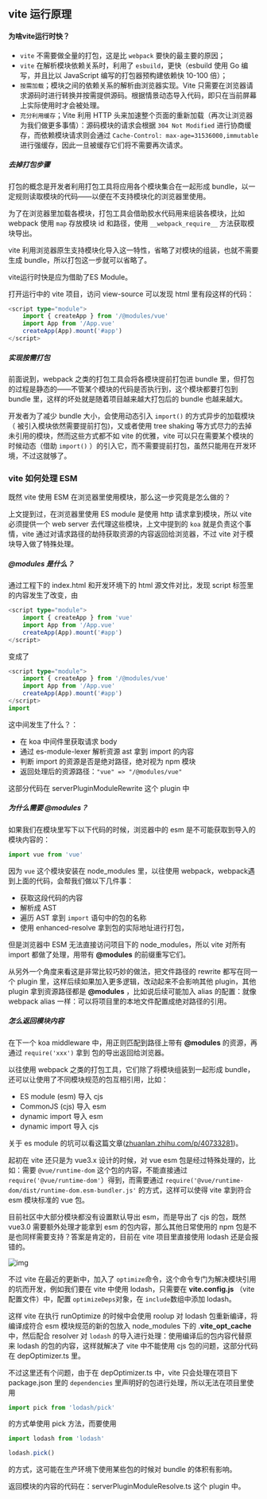 ## vite 运行原理

#### 为啥vite运行时快？

* `vite` 不需要做全量的打包，这是比 `webpack` 要快的最主要的原因；
* `vite` 在解析模块依赖关系时，利用了 `esbuild`，更快（esbuild 使用 Go 编写，并且比以 JavaScript 编写的打包器预构建依赖快 10-100 倍）；
* `按需加载`；模块之间的依赖关系的解析由浏览器实现。Vite 只需要在浏览器请求源码时进行转换并按需提供源码。根据情景动态导入代码，即只在当前屏幕上实际使用时才会被处理。
* `充分利用缓存`；Vite 利用 HTTP 头来加速整个页面的重新加载（再次让浏览器为我们做更多事情）：源码模块的请求会根据 `304 Not Modified` 进行协商缓存，而依赖模块请求则会通过 `Cache-Control: max-age=31536000,immutable` 进行强缓存，因此一旦被缓存它们将不需要再次请求。

##### **去掉打包步骤**

打包的概念是开发者利用打包工具将应用各个模块集合在一起形成 bundle，以一定规则读取模块的代码——以便在不支持模块化的浏览器里使用。

为了在浏览器里加载各模块，打包工具会借助胶水代码用来组装各模块，比如 webpack 使用 `map` 存放模块 id 和路径，使用 `__webpack_require__` 方法获取模块导出。

vite 利用浏览器原生支持模块化导入这一特性，省略了对模块的组装，也就不需要生成 bundle，所以打包这一步就可以省略了。

vite运行时快是应为借助了ES Module。

打开运行中的 vite 项目，访问 view-source 可以发现 html 里有段这样的代码：

```typescript
<script type="module">
    import { createApp } from '/@modules/vue'
    import App from '/App.vue'
    createApp(App).mount('#app')
</script>

```

##### **实现按需打包**

前面说到，webpack 之类的打包工具会将各模块提前打包进 bundle 里，但打包的过程是静态的——不管某个模块的代码是否执行到，这个模块都要打包到 bundle 里，这样的坏处就是随着项目越来越大打包后的 bundle 也越来越大。

开发者为了减少 bundle 大小，会使用动态引入 `import()` 的方式异步的加载模块（ 被引入模块依然需要提前打包)，又或者使用 tree shaking 等方式尽力的去掉未引用的模块，然而这些方式都不如 vite 的优雅，vite 可以只在需要某个模块的时候动态（借助 `import()` ）的引入它，而不需要提前打包，虽然只能用在开发环境，不过这就够了。

### **vite 如何处理 ESM**

既然 vite 使用 ESM 在浏览器里使用模块，那么这一步究竟是怎么做的？

上文提到过，在浏览器里使用 ES module 是使用 http 请求拿到模块，所以 vite 必须提供一个 web server 去代理这些模块，上文中提到的 `koa` 就是负责这个事情，vite 通过对请求路径的劫持获取资源的内容返回给浏览器，不过 vite 对于模块导入做了特殊处理。

##### **@modules 是什么？**

通过工程下的 index.html 和开发环境下的 html 源文件对比，发现 script 标签里的内容发生了改变，由

```typescript
<script type="module">
    import { createApp } from 'vue'
    import App from '/App.vue'
    createApp(App).mount('#app')
</script>

```

变成了

```typescript
<script type="module">
    import { createApp } from '/@modules/vue'
    import App from '/App.vue'
    createApp(App).mount('#app')
</script>
import

```

这中间发生了什么？：

* 在 koa 中间件里获取请求 body
* 通过 es-module-lexer 解析资源 ast 拿到 import 的内容
* 判断 import 的资源是否是绝对路径，绝对视为 npm 模块
* 返回处理后的资源路径：`"vue" => "/@modules/vue"`

这部分代码在 serverPluginModuleRewrite 这个 plugin 中

##### **为什么需要 @modules？**

如果我们在模块里写下以下代码的时候，浏览器中的 esm 是不可能获取到导入的模块内容的：

```typescript
import vue from 'vue'

```

因为 `vue` 这个模块安装在 node_modules 里，以往使用 webpack，webpack遇到上面的代码，会帮我们做以下几件事：

* 获取这段代码的内容
* 解析成 AST
* 遍历 AST 拿到 `import` 语句中的包的名称
* 使用 enhanced-resolve 拿到包的实际地址进行打包，

但是浏览器中 ESM 无法直接访问项目下的 node_modules，所以 vite 对所有 import 都做了处理，用带有 **@modules** 的前缀重写它们。

从另外一个角度来看这是非常比较巧妙的做法，把文件路径的 rewrite 都写在同一个 plugin 里，这样后续如果加入更多逻辑，改动起来不会影响其他 plugin，其他 plugin 拿到资源路径都是  **@modules** ，比如说后续可能加入 alias 的配置：就像 webpack alias 一样：可以将项目里的本地文件配置成绝对路径的引用。

##### **怎么返回模块内容**

在下一个 koa middleware 中，用正则匹配到路径上带有 **@modules** 的资源，再通过 `require('xxx')` 拿到 包的导出返回给浏览器。

以往使用 webpack 之类的打包工具，它们除了将模块组装到一起形成 bundle，还可以让使用了不同模块规范的包互相引用，比如：

* ES module (esm) 导入 cjs
* CommonJS (cjs) 导入 esm
* dynamic import 导入 esm
* dynamic import 导入 cjs

关于 es module 的坑可以看这篇文章([zhuanlan.zhihu.com/p/40733281](https://link.juejin.cn?target=https%3A%2F%2Fzhuanlan.zhihu.com%2Fp%2F40733281 "https://zhuanlan.zhihu.com/p/40733281"))。

起初在 vite 还只是为 vue3.x 设计的时候，对 vue esm 包是经过特殊处理的，比如：需要 `@vue/runtime-dom` 这个包的内容，不能直接通过 `require('@vue/runtime-dom'`）得到，而需要通过 `require('@vue/runtime-dom/dist/runtime-dom.esm-bundler.js'` 的方式，这样可以使得 vite 拿到符合 esm 模块标准的 vue 包。

目前社区中大部分模块都没有设置默认导出 esm，而是导出了 cjs 的包，既然 vue3.0 需要额外处理才能拿到 esm 的包内容，那么其他日常使用的 npm 包是不是也同样需要支持？答案是肯定的，目前在 vite 项目里直接使用 lodash 还是会报错的。

![img](https://p3-juejin.byteimg.com/tos-cn-i-k3u1fbpfcp/326238f1f8c7487cb416fd3b739ed522~tplv-k3u1fbpfcp-zoom-in-crop-mark:1512:0:0:0.awebp)

不过 vite 在最近的更新中，加入了 `optimize`命令，这个命令专门为解决模块引用的坑而开发，例如我们要在 vite 中使用 lodash，只需要在 **vite.config.js** （vite 配置文件）中，配置 `optimizeDeps`对象，在 `include`数组中添加 lodash。

这样 vite 在执行 runOptimize 的时候中会使用 roolup 对 lodash 包重新编译，将编译成符合 esm 模块规范的新的包放入 node_modules 下的 .**vite_opt_cache** 中，然后配合 resolver 对 `lodash` 的导入进行处理：使用编译后的包内容代替原来 lodash 的包的内容，这样就解决了 vite 中不能使用 cjs 包的问题，这部分代码在 depOptimizer.ts 里。

不过这里还有个问题，由于在 depOptimizer.ts 中，vite 只会处理在项目下 package.json 里的 `dependencies` 里声明好的包进行处理，所以无法在项目里使用

```typescript
import pick from 'lodash/pick'

```

的方式单使用 pick 方法，而要使用

```typescript
import lodash from 'lodash'

lodash.pick()

```

的方式，这可能在生产环境下使用某些包的时候对 bundle 的体积有影响。

返回模块的内容的代码在：serverPluginModuleResolve.ts 这个 plugin 中。
